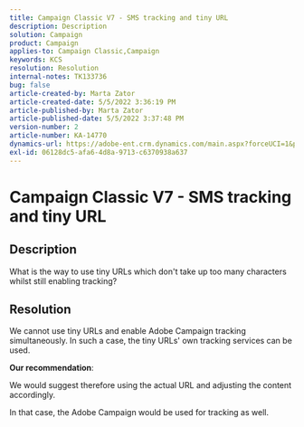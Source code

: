 ```yaml
---
title: Campaign Classic V7 - SMS tracking and tiny URL
description: Description
solution: Campaign
product: Campaign
applies-to: Campaign Classic,Campaign
keywords: KCS
resolution: Resolution
internal-notes: TK133736
bug: false
article-created-by: Marta Zator
article-created-date: 5/5/2022 3:36:19 PM
article-published-by: Marta Zator
article-published-date: 5/5/2022 3:37:48 PM
version-number: 2
article-number: KA-14770
dynamics-url: https://adobe-ent.crm.dynamics.com/main.aspx?forceUCI=1&pagetype=entityrecord&etn=knowledgearticle&id=0f8de015-89cc-ec11-a7b5-6045bd00dbbc
exl-id: 06128dc5-afa6-4d8a-9713-c6370938a637
---
```

# Campaign Classic V7 - SMS tracking and tiny URL

## Description


What is the way to use tiny URLs which don't take up too many characters whilst still enabling tracking?


## Resolution


We cannot use tiny URLs and enable Adobe Campaign tracking simultaneously. In such a case, the tiny URLs' own tracking services can be used.

<b>Our recommendation</b>:

We would suggest therefore using the actual URL and adjusting the content accordingly.

In that case, the Adobe Campaign would be used for tracking as well.
